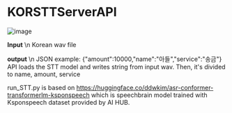 # KORSTTServerAPI
![image](https://user-images.githubusercontent.com/54972550/175376454-07211c01-2b4e-473b-aac3-86f757a6bb1b.png)

**Input** \n
Korean wav file

**output** \n
JSON example: {"amount":10000,"name":"아들","service":"송금"}
API loads the STT model and writes string from input wav.
Then, it's divided to name, amount, service

run_STT.py is based on https://huggingface.co/ddwkim/asr-conformer-transformerlm-ksponspeech 
which is speechbrain model trained with Ksponspeech dataset provided by AI HUB.
